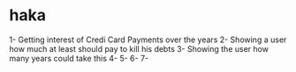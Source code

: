 # haka
1- Getting interest of Credi Card Payments over the years
2- Showing a user how much at least should pay to kill his debts
3- Showing the user how many years could take this
4-
5-
6-
7-
